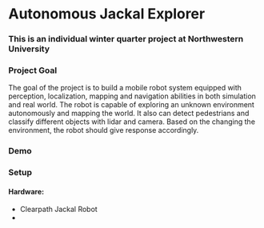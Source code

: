 # Autonomous Jackal Explorer
### This is an individual winter quarter project at Northwestern University
### Project Goal

The goal of the project is to build a mobile robot system equipped with perception, localization, mapping and navigation abilities in both simulation and real world. The robot is capable of exploring an unknown environment autonomously and mapping the world. It also can detect pedestrians and classify different objects with lidar and camera. Based on the changing the environment, the robot should give response accordingly.

### Demo



### Setup
#### Hardware:
* Clearpath Jackal Robot
* 
 
 


